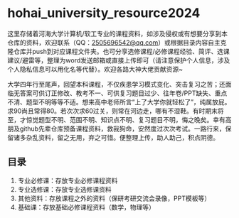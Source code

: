 # hohai_university_resource2024
这里存储着河海大学计算机/软工专业的课程资料，如涉及侵权或有想要分享到本仓库的资料，欢迎联系（QQ：2505696542@qq.com）或根据目录内容自主克隆仓库并push到对应课程文件夹。也可分享选修课程/必修课程经验、简评、选课建议/避雷等，整理为word发送邮箱或直接上传即可（请注意保护个人信息，涉及个人隐私信息可以用化名等代替）。欢迎各路大神大佬贡献资源~

大学四年行至尾声，回望本科课程，不仅疾患学习模式变化、突击复习之苦；还面临无答案可供订正修改、教考不一、可供复习题目过少、往年卷/PPT缺失、重点不清、题型不明等等不适。想来高中老师所言“上了大学你就轻松了”，纯属放屁。求90尚且常得80。若次次求60过关，则常在河边走，哪有不湿鞋。有时期末将至，才惊觉题型不明、范围不明、知识点不明、复习题目不明，悔之晚矣。幸有高朋及github先辈仓库预备课程资料，救我狗命，安然度过次次考试。一路行来，保留诸多杂乱资料，留之无用，弃之可惜。便整理上传，助人助己，积点阴德。

## 目录

1. 专业必修课：存放专业必修课程资料
2. 专业选修课：存放专业选修课资料
3. 其他资料：存放课程之外的资料（保研考研交流会录像，PPT模板等）
4. 基础课：存放基础必修课程资料（数学，物理等）
